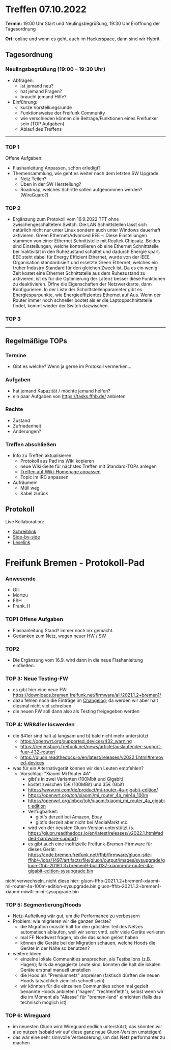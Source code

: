 # Treffen 07.10.2022

**Termin:** 19:00 Uhr Start und Neulingsbegrüßung, 19:30 Uhr Eröffnung der Tagesordnung

**Ort:** [online](https://bremen.freifunk.net/to/videokonf) und wenn es geht, auch im Hackerspace, dann sind wir Hybrit.

## Tagesordnung
### Neulingsbegrüßung (19:00 – 19:30 Uhr)

- Abfragen:
    - ist jemand neu?
    - hat jemand Fragen?
    - braucht jemand Hilfe?
- Einführung:
    - kurze Vorstellungsrunde
    - Funktionsweise der Freifunk Community
    - wie verschieden können die Beiträge/Funktionen eines Freifunker sein (TOP Aufgaben)
    - Ablauf des Treffens

---
### TOP 1

Offene Aufgaben:
- Flashanleitung Anpassen, schon erledigt?
- Themensammlung, wie geht es weiter nach dem letzten SW Upgrade.
    - Netz Teilen?
    - Üben in der SW Herstellung?
    - Roadmap, welches Schritte sollen aufgenommen werden? (WireGuard?)

### TOP 2

- Ergänzung zum Protokoll vom 16.9.2022 TFT ohne zwischengeschaltetem Switch.
Die LAN Schnittstellen lässt sich natürlich nicht nur unter Linux sondern auch unter Windows dauerhaft aktivieren. 
Green Ethernet/Advanced EEE -: Diese Einstellungen stammen von einer Ethernet Schnittstelle mit Realtek Chipsatz. Beides sind Einstellungen, welche kontrollieren ob eine Ethernet Schnittstelle bei Inaktivität in den Ruhezustand schaltet und dadurch Energie spart. EEE steht dabei für Energy Efficient Ethernet, wurde von der IEEE Organisation standardisiert und ersetzte Green Ethernet, welches ein früher Industry Standard für den gleichen Zweck ist. Da es ein wenig Zeit kostet eine Ethernet Schnittstelle aus dem Ruhezustand zu aktivieren, ist es für die Optimierung der Latenz besser diese Funktionen zu deaktivieren. Öffne die Eigenschaften der Netzwerkkarte, dann Konfigurieren. In der Liste der Schnittstellenparameter gibt es Energiesparpunkte, wie Energieeffizientes Ethernet auf Aus.
Wenn der Router immer noch schneller bootet als er die Laptoppschnittstelle findet, kommt wieder der Switch dazwischen.
    

### TOP 3


---
## Regelmäßige TOPs

### Termine

- Gibt es welche? Wenn ja gerne im Protokoll vermerken...

### Aufgaben

- hat jemand Kapazität / möchte jemand helfen?
- ein paar Aufgaben von https://tasks.ffhb.de/ anbieten

### Rechte

- Zustand
- Zufriedenheit
- Änderungen?

### Treffen abschließen

- Info zu Treffen aktualisieren
  - Protokoll aus Pad ins Wiki kopieren
  - neue Wiki-Seite für nächstes Treffen mit Standard-TOPs anlegen
  - [Treffen auf Wiki-Homepage anpassen](https://wiki.bremen.freifunk.net/Home)
  - Topic im IRC anpassen
- Aufräumen!
  - Müll weg
  - Kabel zurück

## Protokoll

Live Kollaboration:

* [Schreiblink](https://hackmd.io/AwDgnA7ATArKC0BGGBjAzPALAUzSeARgYgGzxQAmEFFwiKBEKAhkA===?edit)
* [Side-by-side](https://hackmd.io/AwDgnA7ATArKC0BGGBjAzPALAUzSeARgYgGzxQAmEFFwiKBEKAhkA===?both)
* [Leselink](https://hackmd.io/AwDgnA7ATArKC0BGGBjAzPALAUzSeARgYgGzxQAmEFFwiKBEKAhkA===?view)

# Freifunk Bremen - Protokoll-Pad

### Anwesende
- Olli
- Mortzu
- FSH
- Frank_H


### TOP1 Offene Aufgaben
- Flashanleitung Stand? immer noch nix gemacht.
- Gedanken zum Netz, wegen neuer HW / SW

### TOP2
- Die Ergänzung vom 16.9. wird dann in die neue Flashanleitung einfließen.

### TOP 3: Neue Testing-FW
- es gibt hier eine neue FW: https://downloads.bremen.freifunk.net/firmware/all/2021.1.2+bremen1/
- dazu fehlen noch die Einträge im [Changelog](/Firmware/Changelog); da werden wir aber halt diesmal nicht viel schreiben
- die neuen FW soll dann also als Testing freigegeben werden


### TOP 4: WR841er loswerden
- die 841er sind halt a) langsam und b) bald nicht mehr unterstützt
    - https://openwrt.org/supported_devices/432_warning
    - https://regensburg.freifunk.net/news/article/auslaufender-support-fuer-432-router/
    - https://gluon.readthedocs.io/en/latest/releases/v2022.1.html#removed-devices
- was für ein Alternativgerät können wir den Leuten empfehlen?
    - Vorschlag: "Xiaomi Mi Router 4A"
        - gibt's in zwei Varianten (100Mbit und Gigabit)
        - kostet zwischen 15€ (100MBit) und 35€ (Gbit)
        - https://www.mi.com/de/product/mi-router-4a-gigabit-edition/
        - https://openwrt.org/toh/xiaomi/mi_router_4a_mir4a_100m
        - https://openwrt.org/inbox/toh/xiaomi/xiaomi_mi_router_4a_gigabit_edition
        - Verfügbarkeit:
            - gibt's derzeit bei Amazon, Ebay
            - gibt's derzeit aber nicht bei MediaMarkt etc.
        - wird von der neusten Gluon-Version unterstützt (s. <https://gluon.readthedocs.io/en/latest/releases/v2022.1.html#added-hardware-support>)
        - es gibt auch eine inoffizielle Freifunk-Bremen-Firmware für dieses Gerät: <https://code.bremen.freifunk.net/ffhb/firmware/gluon-site-ffhb/-/jobs/1497/artifacts/file/gluon/output/images/sysupgrade/gluon-ffhb-2019.1.3+bremen9-build137-xiaomi-mi-router-4a-gigabit-edition-sysupgrade.bin>

nicht verwechseln, nicht diese hier:
gluon-ffhb-2021.1.2+bremen1-xiaomi-mi-router-4a-100m-edition-sysupgrade.bin
gluon-ffhb-2021.1.2+bremen1-xiaomi-miwifi-mini-sysupgrade.bin

### TOP 5: Segmentierung/Hoods
- Netz-Aufteilung wär gut, um die Performance zu verbessern
- Problem: wie migrieren wir die ganzen Geräte?
    - die Migration müsste halt für den grössten Teil des Netzes automatisch ablaufen, weil wir sonst vmtl. sehr viele Geräte verlieren
    - mal FF Nordwest fragen, ob die das schon gelöst haben
    - können die Geräte bei der Migration schauen, welche Hoods die Geräte in der Nähe so benutzen?
- weitere Ideen:
    - einzelne lokale Communities ansprechen, als Testballons (z.B. Hagen); falls da engagierte Leute sind, könnten die halt die lokalen Geräte erstmal manuell umstellen
    - die Hood als "Premiumnetz" anpreisen (faktisch dürften die neuen Hoods tatsächlich ziemlich schnell sein)
    - wir könnten für die einzelnen Communities schon mal gezielt benannte Hoods anbieten ("hagen", "rechtenfleth"), selbst wenn wir die im Moment als "Aliasse" für "bremen-land" einrichten (falls das technisch möglich ist)


### TOP 6: Wireguard
- im neuesten Gluon wird Wireguard endlich unterstützt; das könnten wir also nutzen (sobald wir auf diese ganz neue Gluon-Version umsteigen)
- das wär eine sehr sinnvolle Verbesserung, um das Netz performanter zu machen
